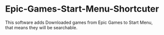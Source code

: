 # Epic-Games-Start-Menu-Shortcuter
This software adds Downloaded games from Epic Games to Start Menu, that means they will be searchable.
